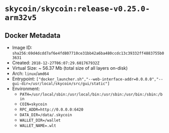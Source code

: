# `skycoin/skycoin:release-v0.25.0-arm32v5`

## Docker Metadata

- Image ID: `sha256:69d4dcdd7af6e4fd807710ce31bb42a6ba480ccdc13c39332ff4883755b03631`
- Created: `2018-12-27T06:07:29.601767932Z`
- Virtual Size: ~ 56.37 Mb
    (total size of all layers on-disk)
- Arch: `linux`/`amd64`
- Entrypoint: `["docker_launcher.sh","--web-interface-addr=0.0.0.0","--gui-dir=/usr/local/skycoin/src/gui/static"]`
- Environment:
    - `PATH=/usr/local/sbin:/usr/local/bin:/usr/sbin:/usr/bin:/sbin:/bin`
    - `COIN=skycoin`
    - `RPC_ADDR=http://0.0.0.0:6420`
    - `DATA_DIR=/data/.skycoin`
    - `WALLET_DIR=/wallet`
    - `WALLET_NAME=.wlt`

